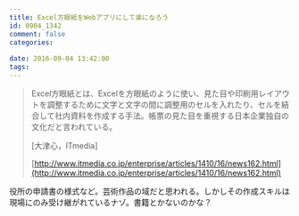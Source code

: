 ```yaml
---
title: Excel方眼紙をWebアプリにして楽になろう
id: 0904_1342
comment: false
categories:
   
date: 2016-09-04 13:42:00
tags:
---
```


> Excel方眼紙とは、Excelを方眼紙のように使い、見た目や印刷用レイアウトを調整するために文字と文字の間に調整用のセルを入れたり、セルを結合して社内資料を作成する手法。帳票の見た目を重視する日本企業独自の文化だと言われている。
> 
> [大津心，ITmedia]
> 
> [http://www.itmedia.co.jp/enterprise/articles/1410/16/news162.html](http://www.itmedia.co.jp/enterprise/articles/1410/16/news162.html)

役所の申請書の様式など。芸術作品の域だと思われる。しかしその作成スキルは現場にのみ受け継がれているナゾ。書籍とかないのかな？